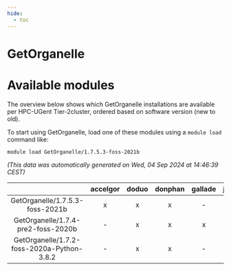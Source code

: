 ```yaml
---
hide:
  - toc
---
```


GetOrganelle
============

# Available modules


The overview below shows which GetOrganelle installations are available per HPC-UGent Tier-2cluster, ordered based on software version (new to old).

To start using GetOrganelle, load one of these modules using a `module load` command like:

```shell
module load GetOrganelle/1.7.5.3-foss-2021b
```

*(This data was automatically generated on Wed, 04 Sep 2024 at 14:46:39 CEST)*  

| |accelgor|doduo|donphan|gallade|joltik|shinx|skitty|
| :---: | :---: | :---: | :---: | :---: | :---: | :---: | :---: |
|GetOrganelle/1.7.5.3-foss-2021b|x|x|x|-|x|-|x|
|GetOrganelle/1.7.4-pre2-foss-2020b|-|x|x|x|x|-|x|
|GetOrganelle/1.7.2-foss-2020a-Python-3.8.2|-|x|x|-|x|-|x|
